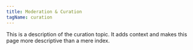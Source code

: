 ```yaml
---
title: Moderation & Curation
tagName: curation
---
```


This is a description of the curation topic. It adds context and makes this
page more descriptive than a mere index.

